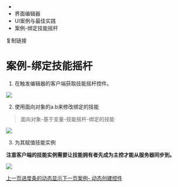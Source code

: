   * [](/)
  * 界面编辑器
  * UI案例与最佳实践
  * 案例-绑定技能摇杆

复制链接

# 案例-绑定技能摇杆

  1. 在触发编辑器的客户端获取技能摇杆控件。

![](https://doc.sce.xd.com/assets/images/1-12a541c53cf9028c28be471c5cfd8fa8.png)

  2. 使用面向对象的a.b来修改绑定的技能

> 面向对象-基于变量-技能摇杆-绑定的技能

![](https://doc.sce.xd.com/assets/images/2-b9704b442b304b694c80dce11090000a.png)

  3. 为其赋值技能实例

**注意客户端的技能实例需要让技能拥有者先成为主控才能从服务器同步到。**

![](https://doc.sce.xd.com/assets/images/3-11b9735b60c6db60d61d24f50e9b20a6.png)

[上一页进度条的动态显示](/Manual/UIEditor/UIHowTos/进度条的动态显示)[下一页案例-
动态创建控件](/Manual/UIEditor/UIHowTos/AddUIElement)


